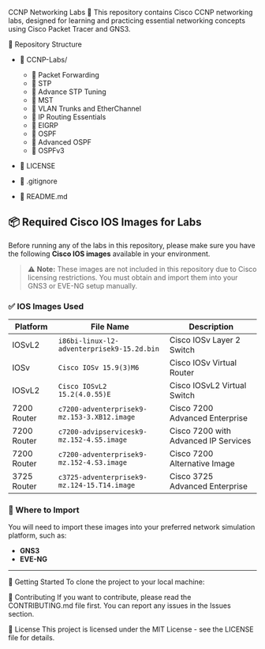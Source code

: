 CCNP Networking Labs 🚀
This repository contains Cisco CCNP networking labs, designed for learning and practicing essential networking concepts using Cisco Packet Tracer and GNS3.



📂 Repository Structure
- 📂 CCNP-Labs/
   - 📂 Packet Forwarding
   - 📂 STP
   - 📂 Advance STP Tuning
   - 📂 MST
   - 📂 VLAN Trunks and EtherChannel
   - 📂 IP Routing Essentials
   - 📂 EIGRP
   - 📂 OSPF
   - 📂 Advanced OSPF
   - 📂 OSPFv3

- 📜 LICENSE
- 📄 .gitignore
- 📄 README.md

## 📦 Required Cisco IOS Images for Labs

Before running any of the labs in this repository, please make sure you have the following **Cisco IOS images** available in your environment.

> ⚠️ **Note:** These images are not included in this repository due to Cisco licensing restrictions. You must obtain and import them into your GNS3 or EVE-NG setup manually.

### ✅ IOS Images Used

| Platform      | File Name                                                  | Description                          |
|---------------|-------------------------------------------------------------|--------------------------------------|
| IOSvL2        | `i86bi-linux-l2-adventerprisek9-15.2d.bin`                  | Cisco IOSv Layer 2 Switch            |
| IOSv          | `Cisco IOSv 15.9(3)M6`                                      | Cisco IOSv Virtual Router            |
| IOSvL2        | `Cisco IOSvL2 15.2(4.0.55)E`                                | Cisco IOSvL2 Virtual Switch          |
| 7200 Router   | `c7200-adventerprisek9-mz.153-3.XB12.image`                | Cisco 7200 Advanced Enterprise       |
| 7200 Router   | `c7200-advipservicesk9-mz.152-4.S5.image`                  | Cisco 7200 with Advanced IP Services |
| 7200 Router   | `c7200-adventerprisek9-mz.152-4.S3.image`                  | Cisco 7200 Alternative Image         |
| 3725 Router   | `c3725-adventerprisek9-mz.124-15.T14.image`                | Cisco 3725 Advanced Enterprise       |

### 📂 Where to Import

You will need to import these images into your preferred network simulation platform, such as:

- **GNS3**
- **EVE-NG**

---


🚀 Getting Started
To clone the project to your local machine:


📌 Contributing
If you want to contribute, please read the CONTRIBUTING.md file first. You can report any issues in the Issues section.

📜 License
This project is licensed under the MIT License - see the LICENSE file for details.
